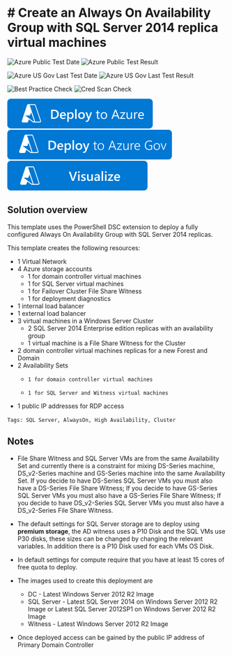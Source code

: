 # # Create an Always On Availability Group with SQL Server 2014 replica virtual machines

![Azure Public Test Date](https://azurequickstartsservice.blob.core.windows.net/badges/application-workloads/sql/sqlvm-alwayson-cluster/PublicLastTestDate.svg)
![Azure Public Test Result](https://azurequickstartsservice.blob.core.windows.net/badges/application-workloads/sql/sqlvm-alwayson-cluster/PublicDeployment.svg)

![Azure US Gov Last Test Date](https://azurequickstartsservice.blob.core.windows.net/badges/application-workloads/sql/sqlvm-alwayson-cluster/FairfaxLastTestDate.svg)
![Azure US Gov Last Test Result](https://azurequickstartsservice.blob.core.windows.net/badges/application-workloads/sql/sqlvm-alwayson-cluster/FairfaxDeployment.svg)

![Best Practice Check](https://azurequickstartsservice.blob.core.windows.net/badges/application-workloads/sql/sqlvm-alwayson-cluster/BestPracticeResult.svg)
![Cred Scan Check](https://azurequickstartsservice.blob.core.windows.net/badges/application-workloads/sql/sqlvm-alwayson-cluster/CredScanResult.svg)

[![Deploy To Azure](https://raw.githubusercontent.com/Azure/azure-quickstart-templates/master/1-CONTRIBUTION-GUIDE/images/deploytoazure.svg?sanitize=true)](https://portal.azure.com/#create/Microsoft.Template/uri/https%3A%2F%2Fraw.githubusercontent.com%2Fpravindkr%2FAzure%2Fmain%2Fsqlvm-alwayson-cluster%2Fazuredeploy.json)  
[![Deploy To Azure US Gov](https://raw.githubusercontent.com/Azure/azure-quickstart-templates/master/1-CONTRIBUTION-GUIDE/images/deploytoazuregov.svg?sanitize=true)](https://portal.azure.com/#create/Microsoft.Template/uri/https%3A%2F%2Fraw.githubusercontent.com%2Fpravindkr%2FAzure%2Fmain%2Fsqlvm-alwayson-cluster%2Fazuredeploy.json)
[![Visualize](https://raw.githubusercontent.com/Azure/azure-quickstart-templates/master/1-CONTRIBUTION-GUIDE/images/visualizebutton.svg?sanitize=true)](http://armviz.io/#/?load=https%3A%2F%2Fraw.githubusercontent.com%2Fpravindkr%2FAzure%2Fmain%2Fsqlvm-alwayson-cluster%2Fazuredeploy.json)



## Solution overview

This template uses the PowerShell DSC extension to deploy a fully configured Always On Availability Group with SQL Server 2014 replicas.

This template creates the following resources:

+   1 Virtual Network
+   4 Azure storage accounts
    +    1 for domain controller virtual machines
    +    1 for SQL Server virtual machines
    +    1 for Failover Cluster File Share Witness
    +    1 for deployment diagnostics
+   1 internal load balancer
+   1 external load balancer
+   3 virtual machines in a Windows Server Cluster
    +    2 SQL Server 2014 Enterprise edition replicas with an availability group
    +    1 virtual machine is a File Share Witness for the Cluster
+   2 domain controller virtual machines replicas for a new Forest and Domain
+   2 Availability Sets
    +     1 for domain controller virtual machines
    +     1 for SQL Server and Witness virtual machines
+   1 public IP addresses for RDP access

`Tags: SQL Server, AlwaysOn, High Availability, Cluster `

## Notes

+ 	File Share Witness and SQL Server VMs are from the same Availability Set and currently there is a constraint for mixing DS-Series machine, DS_v2-Series machine and GS-Series machine into the same Availability Set. If you decide to have DS-Series SQL Server VMs you must also have a DS-Series File Share Witness; If you decide to have GS-Series SQL Server VMs you must also have a GS-Series File Share Witness; If you decide to have DS_v2-Series SQL Server VMs you must also have a DS_v2-Series File Share Witness.

+	The default settings for SQL Server storage are to deploy using **premium storage**, the AD witness uses a P10 Disk and the SQL VMs use P30 disks, these sizes can be changed by changing the relevant variables. In addition there is a P10 Disk used for each VMs OS Disk.

+ 	In default settings for compute require that you have at least 15 cores of free quota to deploy.

+ 	The images used to create this deployment are
	+ 	DC - Latest Windows Server 2012 R2 Image
	+ 	SQL Server - Latest SQL Server 2014 on Windows Server 2012 R2 Image or Latest SQL Server 2012SP1 on Windows Server 2012 R2 Image
	+ 	Witness - Latest Windows Server 2012 R2 Image

+ 	Once deployed access can be gained by the public IP address of Primary Domain Controller


